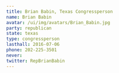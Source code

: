```yaml
---
title: Brian Babin, Texas Congressperson
name: Brian Babin
avatar: /ui/img/avatars/Brian_Babin.jpg
party: republican
state: texas
type: congressperson
lasthall: 2016-07-06
phone: 202-225-3501
never: 
twitter: RepBrianBabin
---
```

